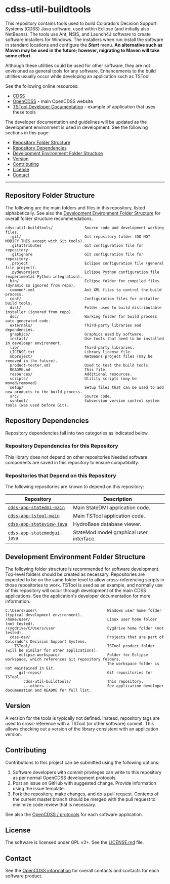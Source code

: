 # cdss-util-buildtools #

This repository contains tools used to build Colorado's Decision Support Systems (CDSS) Java software,
used within Eclipse (and initially also NetBeans).
The tools use Ant, NSIS, and Launch4J software to create software installers for Windows.
The installers when run install the software in standard locations and configure
the ***Start*** menu.
**An alternative such as Maven may be used in the future;
however, migrating to Maven will take some effort.**

Although these utilities could be used for other software,
they are not envisioned as general tools for any software.
Enhancements to the build utilities usually occur while developing an application such as TSTool.

See the following online resources:

* [CDSS](http://cdss.state.co.us)
* [OpenCDSS](http://opencdss.state.co.us/) - main OpenCDSS website
* [TSTool Developer Documentation](http://opencdss.state.co.us/tstool/latest/doc-dev/) - example of application that uses these tools

The developer documentation and guidelines will be updated as the development environment is used in development.  See the following sections in this page:

* [Repository Folder Structure](#repository-folder-structure)
* [Repository Dependencies](#repository-dependencies)
* [Development Environment Folder Structure](#development-environment-folder-structure)
* [Version](#version)
* [Contributing](#contributing)
* [License](#license)
* [Contact](#contact)

--------

## Repository Folder Structure ##

The following are the main folders and files in this repository, listed alphabetically.
See also the [Development Environment Folder Structure](#development-environment-folder-structure)
for overall folder structure recommendations.

```
cdss-util-buildtools/              Source code and development working files.
  .git/                            Git repository folder (DO NOT MODIFY THIS except with Git tools).
  .gitattributes                   Git configuration file for repository.
  .gitignore                       Git configuration file for repository.
  .project                         Eclipse configuration file (general file project).
  .pydevproject                    Eclipse Python configuration file (experimental Python integration).
  bin/                             Eclipse folder for compiled files (dynamic so ignored from repo).
  common*.xml                      Ant XML files to control the build process.
  conf/                            Configuration files for installer build tools.
  dist/                            Folder used to build distributable installer (ignored from repo).
  doc/                             Working folder for build process auto-generated code.
  externals/                       Third-party libraries and dependencies.
  graphics/                        Graphics used by software.
  install/                         Use tools that need to be installed in develoepr environment.
  lib/                             Third-party libraries.
  LICENSE.txt                      Library license file.
  nbproject/                       NetBeans project files (may be removed in the future).
  product-tester.xml               Used to test the build tools.
  README.md                        This file.
  resources/                       Additional resources.
  scripts/                         Utility scripts (may be moved/removed).
  setup/                           Setup files that can be used to add new products to the build process.
  src/                             Source code.
  svntool/                         Subversion version control system tools (was used before Git).
```

## Repository Dependencies ##

Repository dependencies fall into two categories as indicated below.

### Repository Dependencies for this Repository ###

This library does not depend on other repositories
Needed software components are saved in this repository
to ensure compatibility.

### Repositories that Depend on this Repository ###

The following repositories are known to depend on this repository:

|**Repository**|**Description**|
|----------------------------------------------------------------------------------------------------------------|----------------------------------------------------|
|[`cdss-app-statedmi-main`](https://github.com/OpenCDSS/cdss-app-statedmi-main)                                  |Main StateDMI application code.|
|[`cdss-app-tstool-main`](https://github.com/OpenCDSS/cdss-app-tstool-main)                                      |Main TSTool application code.|
|[`cdss-app-stateview-java`](https://github.com/OpenCDSS/cdss-app-stateview-java)                                |HydroBase database viewer.|
|[`cdss-app-statemodgui-java`](https://github.com/OpenCDSS/cdss-app-statemodgui-java)                            |StateMod model graphical user interface.|

## Development Environment Folder Structure ##

The following folder structure is recommended for software development.
Top-level folders should be created as necessary.
Repositories are expected to be on the same folder level to allow cross-referencing
scripts in those repositories to work.
TSTool is used as an example, and normally use of this repository will occur
through development of the main CDSS applications.
See the application's developer documentation for more information.

```
C:\Users\user\                               Windows user home folder (typical development environment).
/home/user/                                  Linux user home folder (not tested).
/cygdrive/C/Users/user                       Cygdrive home folder (not tested).
  cdss-dev/                                  Projects that are part of Colorado's Decision Support Systems.
    TSTool/                                  TSTool product folder (will be similar for other applications).
      eclipse-workspace/                     Folder for Eclipse workspace, which references Git repository folders.
                                             The workspace folder is not maintained in Git.
      git-repos/                             Git repositories for TSTool.
        cdss-util-buildtools/                This repository.
        ...others...                         See application developer documenation and README for full list.

```

## Version ##

A version for the tools is typically not defined.
Instead, repository tags are used to cross-reference with a TSTool (or other software) commit.
This allows checking out a version of the library consistent with an application version.

## Contributing ##

Contributions to this project can be submitted using the following options:

1. Software developers with commit privileges can write to this repository
as per normal OpenCDSS development protocols.
2. Post an issue on GitHub with suggested change.  Provide information using the issue template.
3. Fork the repository, make changes, and do a pull request.
Contents of the current master branch should be merged with the pull request to minimize
code review that is necessary.

See also the [OpenCDSS / protocols](http://opencdss.state.co.us/) for each software application.

## License ##

The software is licensed under GPL v3+.  See the [LICENSE.md](LICENSE.md) file.

## Contact ##

See the [OpenCDSS information](http://opencdss.state.co.us/) for overall contacts and contacts for each software product.
